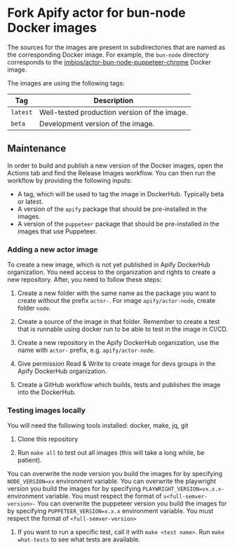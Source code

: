 # Fork Apify actor for bun-node Docker images

The sources for the images are present in subdirectories that are named as the corresponding
Docker image. For example, the `bun-node` directory corresponds to the
[imbios/actor-bun-node-puppeteer-chrome](https://hub.docker.com/r/imbios/actor-bun-node-puppeteer-chrome/) Docker image.

The images are using the following tags:

| Tag      | Description                                  |
| -------- | -------------------------------------------- |
| `latest` | Well-tested production version of the image. |
| `beta`   | Development version of the image.            |

## Maintenance

In order to build and publish a new version of the Docker images,
open the Actions tab and find the Release Images workflow.
You can then run the workflow by providing the following inputs:

- A tag, which will be used to tag the image in DockerHub. Typically beta or latest.
- A version of the `apify` package that should be pre-installed in the images.
- A version of the `puppeteer` package that should be pre-installed in the images that use Puppeteer.

### Adding a new actor image

To create a new image, which is not yet published in Apify DockerHub organization.
You need access to the organization and rights to create a new repository.
After, you need to follow these steps:

1. Create a new folder with the same name as the package you want to create without the prefix `actor-`.
   For image `apify/actor-node`, create folder `node`.

2. Create a source of the image in that folder. Remember to create a test that is runnable using docker run to be able to test in the image in CI/CD.

3. Create a new repository in the Apify DockerHub organization, use the name with `actor-` prefix, e.g. `apify/actor-node`.

4. Give permission Read & Write to create image for devs groups in the Apify DockerHub organization.

5. Create a GitHub workflow which builds, tests and publishes the image into the DockerHub.

### Testing images locally

You will need the following tools installed: docker, make, jq, git

1. Clone this repository

1. Run `make all` to test out all images (this will take a long while, be patient).

You can overwrite the node version you build the images for by specifying `NODE_VERSION=xx` environment variable.
You can overwrite the playwright version you build the images for by specifying `PLAYWRIGHT_VERSION=vx.x.x-` environment variable. You must respect the format of `v<full-semver-version>-`
You can overwrite the puppeteer version you build the images for by specifying `PUPPETEER_VERSION=x.x.x` environment variable. You must respect the format of `<full-semver-version>`

1. If you want to run a specific test, call it with `make <test name>`. Run `make what-tests` to see what tests are available.
